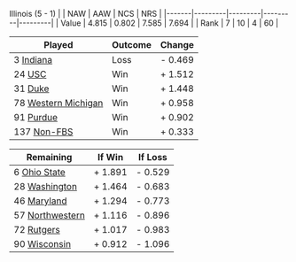 Illinois (5 - 1)
|       |   NAW   |   AAW   |   NCS   |   NRS   |
|-------|---------|---------|---------|---------|
| Value |   4.815 |   0.802 |   7.585 |   7.694 |
| Rank  |       7 |      10 |       4 |      60 |

| Played                    | Outcome    |  Change  |
|---------------------------|------------|----------|
|   3 [Indiana               ](Indiana.md)| Loss       | -  0.469 |
|  24 [USC                   ](USC.md)| Win        | +  1.512 |
|  31 [Duke                  ](Duke.md)| Win        | +  1.448 |
|  78 [Western Michigan      ](WesternMichigan.md)| Win        | +  0.958 |
|  91 [Purdue                ](Purdue.md)| Win        | +  0.902 |
| 137 [Non-FBS               ](NonFBS.md)| Win        | +  0.333 |

| Remaining                 |  If Win  |  If Loss |
|---------------------------|----------|----------|
|   6 [Ohio State            ](OhioState.md)| +  1.891 | -  0.529 |
|  28 [Washington            ](Washington.md)| +  1.464 | -  0.683 |
|  46 [Maryland              ](Maryland.md)| +  1.294 | -  0.773 |
|  57 [Northwestern          ](Northwestern.md)| +  1.116 | -  0.896 |
|  72 [Rutgers               ](Rutgers.md)| +  1.017 | -  0.983 |
|  90 [Wisconsin             ](Wisconsin.md)| +  0.912 | -  1.096 |

